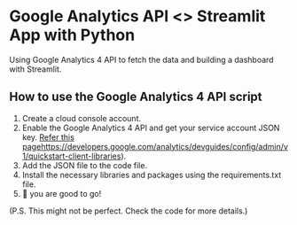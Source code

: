 # Google Analytics API <> Streamlit App with Python

Using Google Analytics 4 API to fetch the data and building a dashboard with Streamlit.

## How to use the Google Analytics 4 API script

1. Create a cloud console account.
2. Enable the Google Analytics 4 API and get your service account JSON key. [Refer this page](https://developers.google.com/analytics/devguides/config/admin/v1/quickstart-client-libraries)https://developers.google.com/analytics/devguides/config/admin/v1/quickstart-client-libraries).
3. Add the JSON file to the code file.
4. Install the necessary libraries and packages using the requirements.txt file.
5. 🚀 you are good to go!

(P.S. This might not be perfect. Check the code for more details.)
